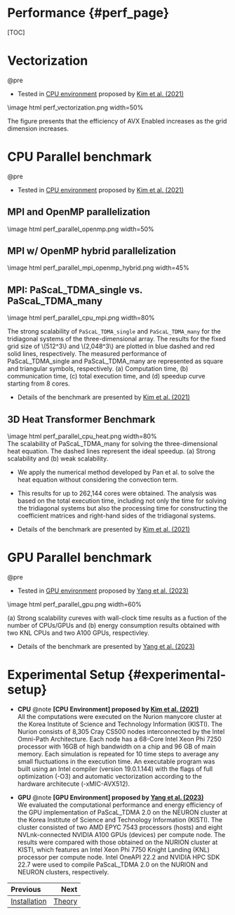 Performance                         {#perf_page}
===========

[TOC]

# Vectorization

@pre 
- Tested in [CPU environment](perf_page.html#experimental-setup) proposed by [Kim et al. (2021)](reference_page.html)

<!-- Vectorization vs. no vectorization -->
<div class="darkmode_inverted_image">\image html perf_vectorization.png width=50%</div>

<!-- grid가 증가할 수록, AVX Enabled의 효율이 증가한다 ~ 수치적인 값(00% 감소 등..) -->

The figure presents that the efficiency of AVX Enabled increases as the grid dimension increases.

# CPU Parallel benchmark

@pre 
- Tested in [CPU environment](perf_page.html#experimental-setup) proposed by [Kim et al. (2021)](reference_page.html)

## MPI and OpenMP parallelization

<!-- # MPI and OpenMP parallelization -->
<div class="darkmode_inverted_image">\image html perf_parallel_openmp.png width=50%</div>

<!-- MPI를 사용할 경우 OpenMP보다 효율이 좋다. core(2^0, 2^6)에 따른 Wall-clock time 변화 양상 -->


## MPI w/ OpenMP hybrid parallelization
<div class="darkmode_inverted_image">\image html perf_parallel_mpi_openmp_hybrid.png width=45%</div>

<!-- Total number of cores가 64개인 경우, theread 수에 따른 효율을 나타낸 그래프. 하드웨어의 제한조건 상, threads 배열이 1, 8, 64개인 경우 비효율적임을 확인할 수 있음. -->



## MPI: PaScaL_TDMA_single vs. PaScaL_TDMA_many
<!-- ## MPI -->
<!-- Figure 6 -->
<!-- 설명/테스트 장비 -->
<div class="darkmode_inverted_image">\image html perf_parallel_cpu_mpi.png width=80%</div>

The strong scalability of `PaScaL_TDMA_single` and `PaScaL_TDMA_many` for the tridiagonal systems of the three-dimensional array. The results for the fixed grid size of \\(512^3\\) and \\(2,048^3\\) are plotted in blue dashed and red solid lines, respectively. The measured performance of PaScaL_TDMA_single and PaScaL_TDMA_many are represented as square and triangular symbols, respectively. (a) Computation time, (b) communication time, (c) total execution time, and (d) speedup curve starting from 8 cores.

- Details of the benchmark are presented by [Kim et al. (2021)](reference_page.html)



## 3D Heat Transformer Benchmark 
<div class="darkmode_inverted_image">\image html perf_parallel_cpu_heat.png width=80%</div>
<!-- CPU Setting -->
The scalability of PaScaL_TDMA_many for solving the three-dimensional heat equation. The dashed lines represent the ideal speedup. (a) Strong scalability and (b) weak scalability.

- We apply the numerical method developed by Pan et al. to solve the heat equation without considering the convection term.
- This results for up to 262,144 cores were obtained. The analysis was based on the total execution time, including not only the time for solving the tridiagonal systems but also the processing time for constructing the coefficient matrices and right-hand sides of the tridiagonal systems.

- Details of the benchmark are presented by [Kim et al. (2021)](reference_page.html)

# GPU Parallel benchmark 

@pre 
- Tested in [GPU environment](perf_page.html#experimental-setup) proposed by [Yang et al. (2023)](reference_page.html)

<div class="darkmode_inverted_image">
\image html perf_parallel_gpu.png width=60%
</div>

(a) Strong scalability cureves with wall-clock time results as a fuction of the number of CPUs/GPUs and (b) energy consumption results obtained with two KNL CPUs and two A100 GPUs, respectivley. 


- Details of the benchmark are presented by [Yang et al. (2023)](reference_page.html)


# Experimental Setup {#experimental-setup}           
 <div class="tabbed">

- <b class="tab-title">CPU</b>
    @note
    **[CPU Environment] proposed by [Kim et al. (2021)](reference_page.html)** <br>
    All the computations were executed on the Nurion manycore cluster at the Korea Institute of Science and Technology Information (KISTI). The Nurion consists of 8,305 Cray CS500 nodes interconnected by the Intel Omni-Path Architecture. Each node has a 68-Core Intel Xeon Phi 7250 processor with 16GB of high bandwidth on a chip and 96 GB of main memory. Each simulation is repeated for 10 time steps to average any small fluctuations in the execution time. An executable program was built using an Intel compiler (version 19.0.1.144) with the flags of full optimization (-O3) and automatic vectorization according to the hardware architecute (-xMIC-AVX512).<br>
    
- <b class="tab-title">GPU</b>
    @note
    **[GPU Environment] proposed by [Yang et al. (2023)](reference_page.html)** <br>
    We evaluated the computational performance and energy efficiency of the GPU implementation of PaScaL_TDMA 2.0 on the NEURON cluster at the Korea Institute of Science and Technology Information (KISTI). The cluster consisted of two AMD EPYC 7543 processors (hosts) and eight NVLnk-connected NVIDIA A100 GPUs (devices) per compute node. The results were compared with those obtained on the NURION cluster at KISTI, which features an Intel Xeon Phi 7750 Knight Landing (KNL) processor per compute node. Intel OneAPI 22.2 and NVIDIA HPC SDK 22.7 were used to compile PaScaL_TDMA 2.0 on the NURION and NEURON clusters, respectively. 
</div>



<div class="section_buttons">

| Previous          |                              Next |
|:------------------|----------------------------------:|
| [Installation](install_page.html) | [Theory](theory_page.html) |
</div>